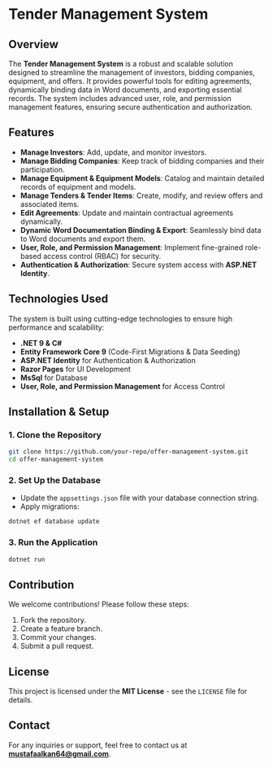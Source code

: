 # Tender Management System

## Overview
The **Tender Management System** is a robust and scalable solution designed to streamline the management of investors, bidding companies, equipment, and offers. It provides powerful tools for editing agreements, dynamically binding data in Word documents, and exporting essential records. The system includes advanced user, role, and permission management features, ensuring secure authentication and authorization.

## Features
- **Manage Investors**: Add, update, and monitor investors.
- **Manage Bidding Companies**: Keep track of bidding companies and their participation.
- **Manage Equipment & Equipment Models**: Catalog and maintain detailed records of equipment and models.
- **Manage Tenders & Tender Items**: Create, modify, and review offers and associated items.
- **Edit Agreements**: Update and maintain contractual agreements dynamically.
- **Dynamic Word Documentation Binding & Export**: Seamlessly bind data to Word documents and export them.
- **User, Role, and Permission Management**: Implement fine-grained role-based access control (RBAC) for security.
- **Authentication & Authorization**: Secure system access with **ASP.NET Identity**.

## Technologies Used
The system is built using cutting-edge technologies to ensure high performance and scalability:

- **.NET 9 & C#**
- **Entity Framework Core 9** (Code-First Migrations & Data Seeding)
- **ASP.NET Identity** for Authentication & Authorization
- **Razor Pages** for UI Development
- **MsSql** for Database
- **User, Role, and Permission Management** for Access Control

## Installation & Setup

### 1. Clone the Repository
```sh
git clone https://github.com/your-repo/offer-management-system.git
cd offer-management-system
```

### 2. Set Up the Database
- Update the `appsettings.json` file with your database connection string.
- Apply migrations:
```sh
dotnet ef database update
```

### 3. Run the Application
```sh
dotnet run
```

## Contribution
We welcome contributions! Please follow these steps:
1. Fork the repository.
2. Create a feature branch.
3. Commit your changes.
4. Submit a pull request.

## License
This project is licensed under the **MIT License** - see the `LICENSE` file for details.

## Contact
For any inquiries or support, feel free to contact us at **mustafaalkan64@gmail.com**.

